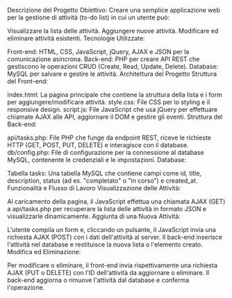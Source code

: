 Descrizione del Progetto
Obiettivo:
Creare una semplice applicazione web per la gestione di attività (to-do list) in cui un utente può:

Visualizzare la lista delle attività.
Aggiungere nuove attività.
Modificare ed eliminare attività esistenti.
Tecnologie Utilizzate:

Front-end: HTML, CSS, JavaScript, jQuery, AJAX e JSON per la comunicazione asincrona.
Back-end: PHP per creare API REST che gestiscono le operazioni CRUD (Create, Read, Update, Delete).
Database: MySQL per salvare e gestire le attività.
Architettura del Progetto
Struttura del Front-end:

index.html: La pagina principale che contiene la struttura della lista e i form per aggiungere/modificare attività.
style.css: File CSS per lo styling e il responsive design.
script.js: File JavaScript che usa jQuery per effettuare chiamate AJAX alle API, aggiornare il DOM e gestire gli eventi.
Struttura del Back-end:

api/tasks.php: File PHP che funge da endpoint REST, riceve le richieste HTTP (GET, POST, PUT, DELETE) e interagisce con il database.
db/config.php: File di configurazione per la connessione al database MySQL, contenente le credenziali e le impostazioni.
Database:

Tabella tasks: Una tabella MySQL che contiene campi come id, title, description, status (ad es. "completato" o "in corso") e created_at.
Funzionalità e Flusso di Lavoro
Visualizzazione delle Attività:

Al caricamento della pagina, il JavaScript effettua una chiamata AJAX (GET) a api/tasks.php per recuperare la lista delle attività in formato JSON e visualizzarle dinamicamente.
Aggiunta di una Nuova Attività:

L'utente compila un form e, cliccando un pulsante, il JavaScript invia una richiesta AJAX (POST) con i dati dell'attività al server.
Il back-end inserisce l'attività nel database e restituisce la nuova lista o l'elemento creato.
Modifica ed Eliminazione:

Per modificare o eliminare, il front-end invia rispettivamente una richiesta AJAX (PUT o DELETE) con l'ID dell'attività da aggiornare o eliminare.
Il back-end aggiorna o rimuove l'attività dal database e conferma l'operazione.

